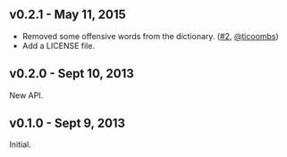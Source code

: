 ## v0.2.1 - May 11, 2015

* Removed some offensive words from the dictionary. ([#2], [@ticoombs])
* Add a LICENSE file.

## v0.2.0 - Sept 10, 2013

New API.

## v0.1.0 - Sept 9, 2013

Initial.

[#2]: https://github.com/rstacruz/passwordgen.js/issues/2
[@ticoombs]: https://github.com/ticoombs
